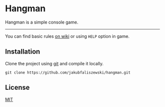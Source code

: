 # Hangman

Hangman is a simple console game.

____

You can find basic rules [on wiki](https://en.wikipedia.org/wiki/Hangman_(game)) or using `HELP` option in game.

## Installation


Clone the project using [git](https://git-scm.com/) and compile it locally.

```
git clone https://github.com/jakubfaliszewski/hangman.git
```


## License
[MIT](https://choosealicense.com/licenses/mit/)
